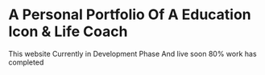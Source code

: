# A Personal Portfolio Of A Education Icon & Life Coach
This website Currently in Development Phase And live soon 80% work has completed 
